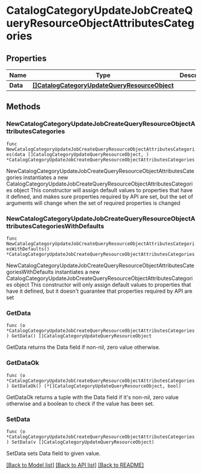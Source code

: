 # CatalogCategoryUpdateJobCreateQueryResourceObjectAttributesCategories

## Properties

Name | Type | Description | Notes
------------ | ------------- | ------------- | -------------
**Data** | [**[]CatalogCategoryUpdateQueryResourceObject**](CatalogCategoryUpdateQueryResourceObject.md) |  | 

## Methods

### NewCatalogCategoryUpdateJobCreateQueryResourceObjectAttributesCategories

`func NewCatalogCategoryUpdateJobCreateQueryResourceObjectAttributesCategories(data []CatalogCategoryUpdateQueryResourceObject, ) *CatalogCategoryUpdateJobCreateQueryResourceObjectAttributesCategories`

NewCatalogCategoryUpdateJobCreateQueryResourceObjectAttributesCategories instantiates a new CatalogCategoryUpdateJobCreateQueryResourceObjectAttributesCategories object
This constructor will assign default values to properties that have it defined,
and makes sure properties required by API are set, but the set of arguments
will change when the set of required properties is changed

### NewCatalogCategoryUpdateJobCreateQueryResourceObjectAttributesCategoriesWithDefaults

`func NewCatalogCategoryUpdateJobCreateQueryResourceObjectAttributesCategoriesWithDefaults() *CatalogCategoryUpdateJobCreateQueryResourceObjectAttributesCategories`

NewCatalogCategoryUpdateJobCreateQueryResourceObjectAttributesCategoriesWithDefaults instantiates a new CatalogCategoryUpdateJobCreateQueryResourceObjectAttributesCategories object
This constructor will only assign default values to properties that have it defined,
but it doesn't guarantee that properties required by API are set

### GetData

`func (o *CatalogCategoryUpdateJobCreateQueryResourceObjectAttributesCategories) GetData() []CatalogCategoryUpdateQueryResourceObject`

GetData returns the Data field if non-nil, zero value otherwise.

### GetDataOk

`func (o *CatalogCategoryUpdateJobCreateQueryResourceObjectAttributesCategories) GetDataOk() (*[]CatalogCategoryUpdateQueryResourceObject, bool)`

GetDataOk returns a tuple with the Data field if it's non-nil, zero value otherwise
and a boolean to check if the value has been set.

### SetData

`func (o *CatalogCategoryUpdateJobCreateQueryResourceObjectAttributesCategories) SetData(v []CatalogCategoryUpdateQueryResourceObject)`

SetData sets Data field to given value.



[[Back to Model list]](../README.md#documentation-for-models) [[Back to API list]](../README.md#documentation-for-api-endpoints) [[Back to README]](../README.md)


